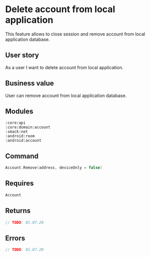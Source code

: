 # Delete account from local application
This feature allows to close session and remove account from local application database.

## User story
As a user I want to delete account from local application.

## Business value
User can remove account from local application database.

## Modules
```
:core:api
:core:domain:account
:smack:net
:android:room
:android:account
```

## Command
```kotlin
Account.Remove(address, deviceOnly = false)
```

## Requires
```kotlin
Account
```

## Returns
```kotlin
// TODO: 01.07.20  
```

## Errors
```kotlin
// TODO: 01.07.20  
```
